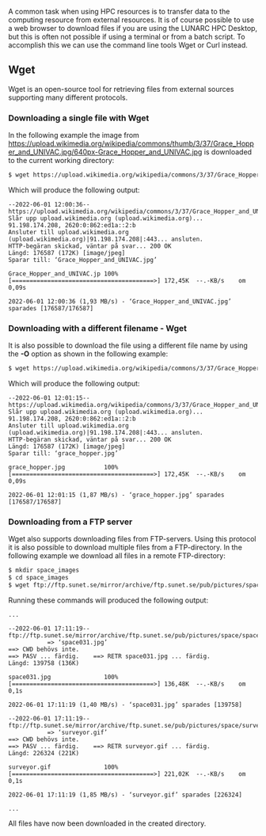 A common task when using HPC resources is to transfer data to the computing resource from external resources. It is of course possible to use a web browser to download files if you are using the LUNARC HPC Desktop, but this is often not possible if using a terminal or from a batch script. To accomplish this we can use the command line tools Wget or Curl instead. 

## Wget

Wget is an open-source tool for retrieving files from external sources supporting many different protocols. 

### Downloading a single file with Wget

In the following example the image from https://upload.wikimedia.org/wikipedia/commons/thumb/3/37/Grace_Hopper_and_UNIVAC.jpg/640px-Grace_Hopper_and_UNIVAC.jpg is downloaded to the current working directory:

```bash
$ wget https://upload.wikimedia.org/wikipedia/commons/3/37/Grace_Hopper_and_UNIVAC.jpg
```

Which will produce the following output:

```
--2022-06-01 12:00:36--  https://upload.wikimedia.org/wikipedia/commons/3/37/Grace_Hopper_and_UNIVAC.jpg
Slår upp upload.wikimedia.org (upload.wikimedia.org)... 91.198.174.208, 2620:0:862:ed1a::2:b
Ansluter till upload.wikimedia.org (upload.wikimedia.org)|91.198.174.208|:443... ansluten.
HTTP-begäran skickad, väntar på svar... 200 OK
Längd: 176587 (172K) [image/jpeg]
Sparar till: ‘Grace_Hopper_and_UNIVAC.jpg’

Grace_Hopper_and_UNIVAC.jp 100%[========================================>] 172,45K  --.-KB/s    om 0,09s

2022-06-01 12:00:36 (1,93 MB/s) - ‘Grace_Hopper_and_UNIVAC.jpg’ sparades [176587/176587]
```

### Downloading with a different filename - Wget

It is also possible to download the file using a different file name by using the **-O** option as shown in the following example:

```bash
$ wget https://upload.wikimedia.org/wikipedia/commons/3/37/Grace_Hopper_and_UNIVAC.jpg -O grace_hopper.jpg
```

Which will produce the following output:

```
--2022-06-01 12:01:15--  https://upload.wikimedia.org/wikipedia/commons/3/37/Grace_Hopper_and_UNIVAC.jpg
Slår upp upload.wikimedia.org (upload.wikimedia.org)... 91.198.174.208, 2620:0:862:ed1a::2:b
Ansluter till upload.wikimedia.org (upload.wikimedia.org)|91.198.174.208|:443... ansluten.
HTTP-begäran skickad, väntar på svar... 200 OK
Längd: 176587 (172K) [image/jpeg]
Sparar till: ‘grace_hopper.jpg’

grace_hopper.jpg           100%[========================================>] 172,45K  --.-KB/s    om 0,09s

2022-06-01 12:01:15 (1,87 MB/s) - ‘grace_hopper.jpg’ sparades [176587/176587]
```

### Downloading from a FTP server

Wget also supports downloading files from FTP-servers. Using this protocol it is also possible to download multiple files from a FTP-directory. In the following example we download all files in a remote FTP-directory:

```bash
$ mkdir space_images
$ cd space_images
$ wget ftp://ftp.sunet.se/mirror/archive/ftp.sunet.se/pub/pictures/space/*
```

Running these commands will produced the following output:

```
...

--2022-06-01 17:11:19--  ftp://ftp.sunet.se/mirror/archive/ftp.sunet.se/pub/pictures/space/space031.jpg
           => ‘space031.jpg’
==> CWD behövs inte.
==> PASV ... färdig.    ==> RETR space031.jpg ... färdig.
Längd: 139758 (136K)

space031.jpg               100%[========================================>] 136,48K  --.-KB/s    om 0,1s

2022-06-01 17:11:19 (1,40 MB/s) - ‘space031.jpg’ sparades [139758]

--2022-06-01 17:11:19--  ftp://ftp.sunet.se/mirror/archive/ftp.sunet.se/pub/pictures/space/surveyor.gif
           => ‘surveyor.gif’
==> CWD behövs inte.
==> PASV ... färdig.    ==> RETR surveyor.gif ... färdig.
Längd: 226324 (221K)

surveyor.gif               100%[========================================>] 221,02K  --.-KB/s    om 0,1s

2022-06-01 17:11:19 (1,85 MB/s) - ‘surveyor.gif’ sparades [226324]

...
```

All files have now been downloaded in the created directory.





